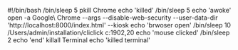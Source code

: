 #!/bin/bash
/bin/sleep 5
pkill Chrome
echo 'killed'
/bin/sleep 5
echo 'awoke'
open -a Google\ Chrome --args --disable-web-security --user-data-dir 'http://localhost:8000/index.html' --kiosk
echo 'brwoser open'
/bin/sleep 10
/Users/admin/installation/cliclick c:1902,20
echo 'mouse clicked'
/bin/sleep 2
echo 'end'
killall Terminal
echo 'killed terminal'
